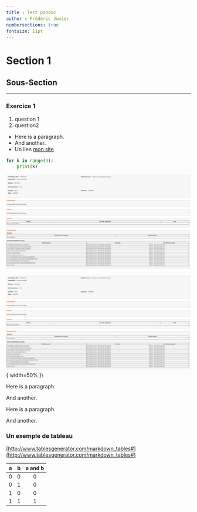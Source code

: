 ```yaml
---
title : Test pandoc
author : Frédéric Junier
numbersections: true
fontsize: 11pt
---
```



# Section 1

## Sous-Section

--------------------
### Exercice 1

1. question 1
2. question2

<div id="exemple" latex="true" class="exercice">

* Here is a paragraph.
* And another.
* Un lien [mon site](https://frederic-junier.org/)


~~~python
for k in range(3):
    print(k)
~~~


</div>



![une image](image.png)

![On rajoute un backslash après l'image pour qu'elle ne soit pas une figure](image.png){ width=50% }\



<div latex="true" class="theoreme">
Here is a paragraph.

And another.
</div>


<div latex="true" class="definition">
Here is a paragraph.

And another.
</div>

### Un exemple de tableau 

[http://www.tablesgenerator.com/markdown_tables#](http://www.tablesgenerator.com/markdown_tables#)

| a | b | a and b |
|:-:|:-:|:-------:|
| 0 | 0 |    0    |
| 0 | 1 |    0    |
| 1 | 0 |    0    |
| 1 | 1 |    1    |
